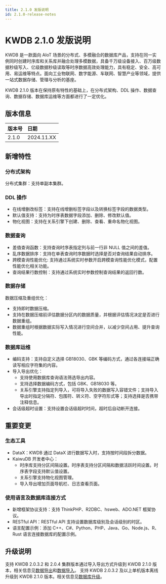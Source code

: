 ```yaml
---
title: 2.1.0 发版说明
id: 2.1.0-release-notes
---
```


# KWDB 2.1.0 发版说明

KWDB 是一款面向 AIoT 场景的分布式、多模融合的数据库产品，支持在同一实例同时创建时序库和关系库并融合处理多模数据，具备千万级设备接入、百万级数据秒级写入、亿级数据秒级读取等时序数据高效处理能力，具有稳定、安全、高可用、易运维等特点。面向工业物联网、数字能源、车联网、智慧产业等领域，提供一站式数据存储、管理与分析的基座。

KWDB 2.1.0 版本在保持原有特性的基础上，在分布式架构、DDL 操作、数据查询、数据存储、数据库运维等方面都进行了一定优化。

## 版本信息

| 版本号   | 日期   |
| :------- | :--------- |
| 2.1.0    | 2024.11.XX |

## 新增特性

### 分布式架构

分布式集群：支持单副本集群。

### DDL 操作

- 在线增删改标签：支持在线增删标签字段以及转换标签字段的数据类型。
- 默认值支持：支持为时序表数据字段添加、删除、修改默认值。
- 物化视图：支持在关系引擎下创建、删除、查看、重命名物化视图。

### 数据查询

- 差值查询函数：支持查询时序表指定列与前一行非 NULL 值之间的差值。
- 乱序数据排序：支持在单表查询时序数据时选择是否对查询结果自动排序。
- 跨模查询性能优化: 支持通过系统实时参数开启跨模查询性能优化模式，配置性能优化相关功能。
- 查询结果行数控制：支持通过系统实时参数控制查询结果的返回行数。

### 数据存储

数据压缩及重组优化：

- 支持即时数据压缩。
- 支持在数据压缩前评估数据分区内的数据质量，并根据评估情况决定是否进行数据重组。
- 数据重组时根据数据实际写入情况进行空间合并，以减少空间占用、提升查询性能。

### 数据库运维

- 编码支持：支持自定义选择 GB18030、GBK 等编码方式，通过各连接端正确读写相应字符集的内容。
- 导入导出优化：
  - 支持使用数据库查询语法筛选导出内容。
  - 支持选择数据编码方式，包括 GBK、GB18030 等。
  - 关系引擎支持指定列导入，可将导入失败的数据写入容错文件；支持导入导出时指定分隔符、包围符、转义符、空字符形式等；支持选择是否携带注释信息。
- 会话级超时设置：支持设置会话级超时时间，超时后自动断开连接。

## 重要变更

### 生态工具

- DataX：KWDB 通过 DataX 进行数据写入时，支持按时间段拆分数据。
- KaiwuDB 开发者中心：
  - 时序库支持分区间隔设置。时序表支持分区间隔和数据活跃时间设置。时序表字段支持默认值设置。
  - 关系引擎支持物化视图管理。
  - 导入导出增加页面导航栏、日志查看页面。

### 使用语言及数据库连接方式

- 新增框架协议支持：支持 ThinkPHP、R2DBC、hsweb、ADO.NET 框架协议。
- RESTful API：RESTful API 支持设置数据库级别及会话级别的时区。
- 语言配置示例：添加 C++、C#、Python、PHP、Java、Go、Node.js、R、Rust 语言连接数据库的配置示例。

## 升级说明

支持 KWDB 2.0.3.2 和 2.0.4 集群版本通过导入导出方式升级到 KWDB 2.1.0 版本，相关信息见[数据导出](../db-administration/import-export-data/export-data.md)和[数据导入](../db-administration/import-export-data/import-data.md)。
支持 KWDB 2.0.3.2 及以上单机版本离线升级到 KWDB 2.1.0 版本。相关信息见[数据库升级](../db-operation/db-upgrade.md)。